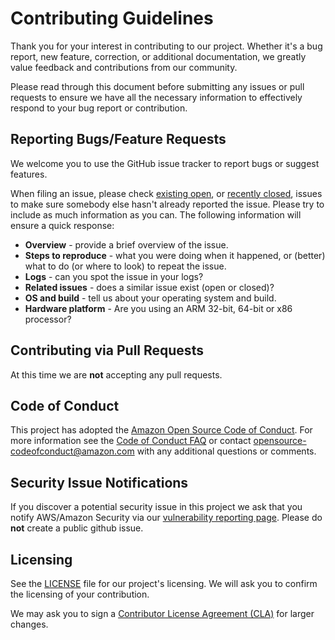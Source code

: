 # Contributing Guidelines

Thank you for your interest in contributing to our project. Whether it's a bug report, new feature, correction, or additional documentation, we greatly value feedback and contributions from our community.

Please read through this document before submitting any issues or pull requests to ensure we have all the necessary information to effectively respond to your bug report or contribution.


## Reporting Bugs/Feature Requests

We welcome you to use the GitHub issue tracker to report bugs or suggest features.

When filing an issue, please check [existing open](https://github.com/alexa/aac-sdk/issues), or [recently closed](https://github.com/alexa/aac-sdk/issues?utf8=%E2%9C%93&q=is%3Aissue%20is%3Aclosed%20), issues to make sure somebody else hasn't already reported the issue. Please try to include as much information as you can. The following information will ensure a quick response:

* **Overview** - provide a brief overview of the issue.
* **Steps to reproduce** - what you were doing when it happened, or (better) what to do (or where to look) to repeat the issue.
* **Logs** - can you spot the issue in your logs?
* **Related issues** - does a similar issue exist (open or closed)?
* **OS and build** - tell us about your operating system and build.
* **Hardware platform** - Are you using an ARM 32-bit, 64-bit or x86 processor?

## Contributing via Pull Requests

At this time we are **not** accepting any pull requests.

## Code of Conduct

This project has adopted the [Amazon Open Source Code of Conduct](https://aws.github.io/code-of-conduct).
For more information see the [Code of Conduct FAQ](https://aws.github.io/code-of-conduct-faq) or contact opensource-codeofconduct@amazon.com with any additional questions or comments.


## Security Issue Notifications

If you discover a potential security issue in this project we ask that you notify AWS/Amazon Security via our [vulnerability reporting page](http://aws.amazon.com/security/vulnerability-reporting/). Please do **not** create a public github issue.


## Licensing

See the [LICENSE](https://github.com/alexa/aac-sdk/blob/master/LICENSE) file for our project's licensing. We will ask you to confirm the licensing of your contribution.

We may ask you to sign a [Contributor License Agreement (CLA)](http://en.wikipedia.org/wiki/Contributor_License_Agreement) for larger changes.
